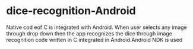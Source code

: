 # dice-recognition-Android
Native cod eof C is integrated with Android. When user selects any image through drop down then the app recognizes the dice through image recognition code written in C integrated in Android.Android NDK is used
